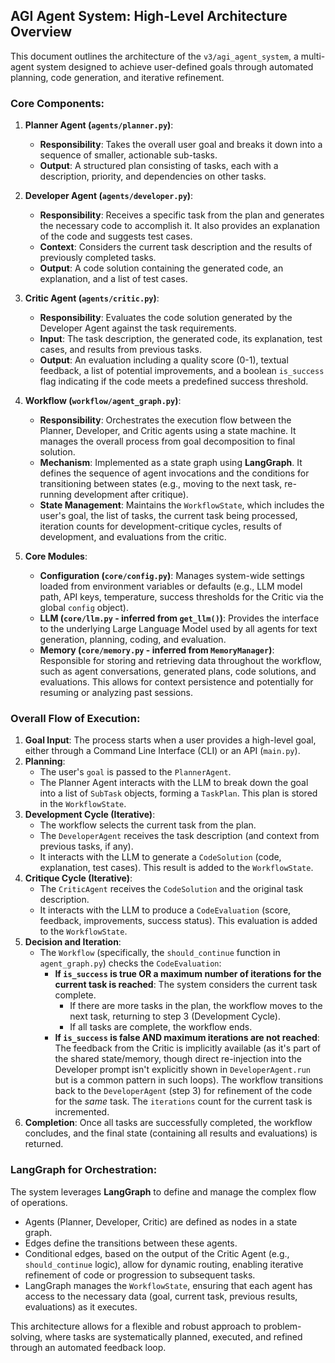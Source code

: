 ## AGI Agent System: High-Level Architecture Overview

This document outlines the architecture of the `v3/agi_agent_system`, a multi-agent system designed to achieve user-defined goals through automated planning, code generation, and iterative refinement.

### Core Components:

1.  **Planner Agent (`agents/planner.py`)**:
    *   **Responsibility**: Takes the overall user goal and breaks it down into a sequence of smaller, actionable sub-tasks.
    *   **Output**: A structured plan consisting of tasks, each with a description, priority, and dependencies on other tasks.

2.  **Developer Agent (`agents/developer.py`)**:
    *   **Responsibility**: Receives a specific task from the plan and generates the necessary code to accomplish it. It also provides an explanation of the code and suggests test cases.
    *   **Context**: Considers the current task description and the results of previously completed tasks.
    *   **Output**: A code solution containing the generated code, an explanation, and a list of test cases.

3.  **Critic Agent (`agents/critic.py`)**:
    *   **Responsibility**: Evaluates the code solution generated by the Developer Agent against the task requirements.
    *   **Input**: The task description, the generated code, its explanation, test cases, and results from previous tasks.
    *   **Output**: An evaluation including a quality score (0-1), textual feedback, a list of potential improvements, and a boolean `is_success` flag indicating if the code meets a predefined success threshold.

4.  **Workflow (`workflow/agent_graph.py`)**:
    *   **Responsibility**: Orchestrates the execution flow between the Planner, Developer, and Critic agents using a state machine. It manages the overall process from goal decomposition to final solution.
    *   **Mechanism**: Implemented as a state graph using **LangGraph**. It defines the sequence of agent invocations and the conditions for transitioning between states (e.g., moving to the next task, re-running development after critique).
    *   **State Management**: Maintains the `WorkflowState`, which includes the user's goal, the list of tasks, the current task being processed, iteration counts for development-critique cycles, results of development, and evaluations from the critic.

5.  **Core Modules**:
    *   **Configuration (`core/config.py`)**: Manages system-wide settings loaded from environment variables or defaults (e.g., LLM model path, API keys, temperature, success thresholds for the Critic via the global `config` object).
    *   **LLM (`core/llm.py` - inferred from `get_llm()`)**: Provides the interface to the underlying Large Language Model used by all agents for text generation, planning, coding, and evaluation.
    *   **Memory (`core/memory.py` - inferred from `MemoryManager`)**: Responsible for storing and retrieving data throughout the workflow, such as agent conversations, generated plans, code solutions, and evaluations. This allows for context persistence and potentially for resuming or analyzing past sessions.

### Overall Flow of Execution:

1.  **Goal Input**: The process starts when a user provides a high-level goal, either through a Command Line Interface (CLI) or an API (`main.py`).
2.  **Planning**:
    *   The user's `goal` is passed to the `PlannerAgent`.
    *   The Planner Agent interacts with the LLM to break down the goal into a list of `SubTask` objects, forming a `TaskPlan`. This plan is stored in the `WorkflowState`.
3.  **Development Cycle (Iterative)**:
    *   The workflow selects the current task from the plan.
    *   The `DeveloperAgent` receives the task description (and context from previous tasks, if any).
    *   It interacts with the LLM to generate a `CodeSolution` (code, explanation, test cases). This result is added to the `WorkflowState`.
4.  **Critique Cycle (Iterative)**:
    *   The `CriticAgent` receives the `CodeSolution` and the original task description.
    *   It interacts with the LLM to produce a `CodeEvaluation` (score, feedback, improvements, success status). This evaluation is added to the `WorkflowState`.
5.  **Decision and Iteration**:
    *   The `Workflow` (specifically, the `should_continue` function in `agent_graph.py`) checks the `CodeEvaluation`:
        *   **If `is_success` is true OR a maximum number of iterations for the current task is reached**: The system considers the current task complete.
            *   If there are more tasks in the plan, the workflow moves to the next task, returning to step 3 (Development Cycle).
            *   If all tasks are complete, the workflow ends.
        *   **If `is_success` is false AND maximum iterations are not reached**: The feedback from the Critic is implicitly available (as it's part of the shared state/memory, though direct re-injection into the Developer prompt isn't explicitly shown in `DeveloperAgent.run` but is a common pattern in such loops). The workflow transitions back to the `DeveloperAgent` (step 3) for refinement of the code for the *same* task. The `iterations` count for the current task is incremented.
6.  **Completion**: Once all tasks are successfully completed, the workflow concludes, and the final state (containing all results and evaluations) is returned.

### LangGraph for Orchestration:

The system leverages **LangGraph** to define and manage the complex flow of operations.
*   Agents (Planner, Developer, Critic) are defined as nodes in a state graph.
*   Edges define the transitions between these agents.
*   Conditional edges, based on the output of the Critic Agent (e.g., `should_continue` logic), allow for dynamic routing, enabling iterative refinement of code or progression to subsequent tasks.
*   LangGraph manages the `WorkflowState`, ensuring that each agent has access to the necessary data (goal, current task, previous results, evaluations) as it executes.

This architecture allows for a flexible and robust approach to problem-solving, where tasks are systematically planned, executed, and refined through an automated feedback loop.
